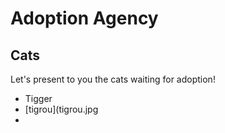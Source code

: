 # Adoption Agency #
## Cats ##
Let's present to you the cats waiting for adoption!

- Tigger
- [tigrou](tigrou.jpg
- 

